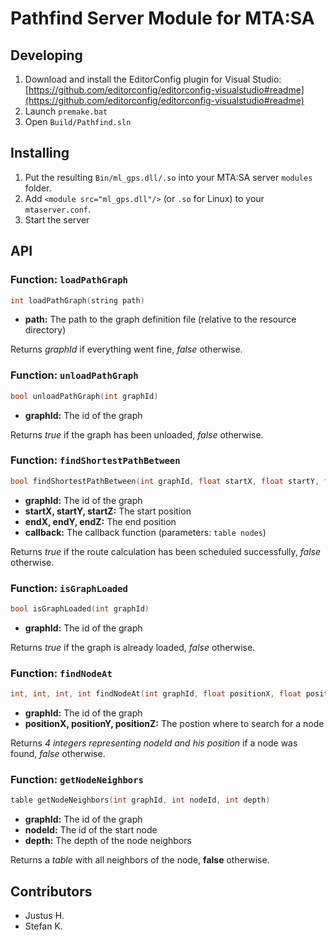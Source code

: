 # Pathfind Server Module for MTA:SA
## Developing
1. Download and install the EditorConfig plugin for Visual Studio: [https://github.com/editorconfig/editorconfig-visualstudio#readme](https://github.com/editorconfig/editorconfig-visualstudio#readme)
2. Launch `premake.bat`
3. Open `Build/Pathfind.sln`

## Installing
1. Put the resulting `Bin/ml_gps.dll/.so` into your MTA:SA server `modules` folder.
2. Add `<module src="ml_gps.dll"/>` (or `.so` for Linux) to your `mtaserver.conf`.
3. Start the server

## API
### Function: `loadPathGraph`
```cpp
int loadPathGraph(string path)
```
* __path:__ The path to the graph definition file (relative to the resource directory)

Returns _graphId_ if everything went fine, _false_ otherwise.

### Function: `unloadPathGraph`
```cpp
bool unloadPathGraph(int graphId)
```
* __graphId:__ The id of the graph

Returns _true_ if the graph has been unloaded, _false_ otherwise.

### Function: `findShortestPathBetween`
```cpp
bool findShortestPathBetween(int graphId, float startX, float startY, float startZ, float endX, float endY, float endZ, function callback)
```
* __graphId:__ The id of the graph
* __startX, startY, startZ:__ The start position
* __endX, endY, endZ:__ The end position
* __callback:__ The callback function (parameters: `table nodes`)

Returns _true_ if the route calculation has been scheduled successfully, _false_ otherwise.

### Function: `isGraphLoaded`
```cpp
bool isGraphLoaded(int graphId)
```
* __graphId:__ The id of the graph

Returns _true_ if the graph is already loaded, _false_ otherwise.

### Function: `findNodeAt`
```cpp
int, int, int, int findNodeAt(int graphId, float positionX, float positionY, float positionZ)
```
* __graphId:__ The id of the graph
* __positionX, positionY, positionZ:__ The postion where to search for a node

Returns _4 integers representing nodeId and his position_ if a node was found, _false_ otherwise.

### Function: `getNodeNeighbors`
```cpp
table getNodeNeighbors(int graphId, int nodeId, int depth)
```
* __graphId:__ The id of the graph
* __nodeId:__ The id of the start node
* __depth:__ The depth of the node neighbors

Returns a _table_ with all neighbors of the node, __false__ otherwise.

## Contributors
* Justus H.
* Stefan K.
